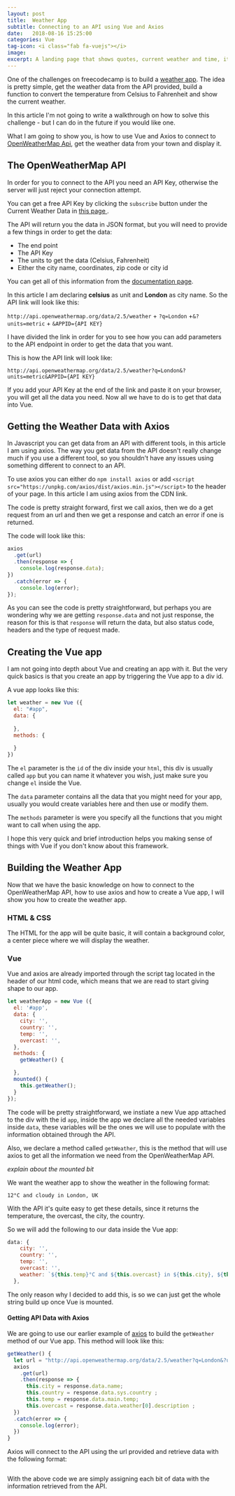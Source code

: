 ```yaml
---
layout: post
title:  Weather App
subtitle: Connecting to an API using Vue and Axios
date:   2018-08-16 15:25:00
categories: Vue
tag-icon: <i class="fab fa-vuejs"></i>
image: 
excerpt: A landing page that shows quotes, current weather and time, it also has a list of to do and notes.
---
```


One of the challenges on freecodecamp is to build a [weather app](https://learn.freecodecamp.org/coding-interview-prep/take-home-projects/show-the-local-weather/). The idea is pretty simple, get the weather data from the API provided, build a function to convert the temperature from Celsius to Fahrenheit and show the current weather.

In this article I'm not going to write a walkthrough on how to solve this challenge - but I can do in the future if you would like one. 

What I am going to show you, is how to use Vue and Axios to connect to [OpenWeatherMap Api](https://openweathermap.org), get the weather data from your town and display it.


## The OpenWeatherMap API

In order for you to connect to the API you need an API Key, otherwise the server will just reject your connection attempt.

You can get a free API Key by clicking the `subscribe` button under the Current Weather Data in [this page ](https://openweathermap.org/api).

The API will return you the data in JSON format, but you will need to provide a few things in order to get the data:

* The end point
* The API Key
* The units to get the data (Celsius, Fahrenheit)
* Either the city name, coordinates, zip code or city id

You can get all of this information from the [documentation page](https://openweathermap.org/current).

In this article I am declaring **celsius** as unit and **London** as city name. So the API link will look like this:

`http://api.openweathermap.org/data/2.5/weather` + `?q=London` +`&?units=metric` + `&APPID={API KEY}`

I have divided the link in order for you to see how you can add parameters to the API endpoint in order to get the data that you want. 

This is how the API link will look like:

`http://api.openweathermap.org/data/2.5/weather?q=London&?units=metric&APPID={API KEY}`

If you add your API Key at the end of the link and paste it on your browser, you will get all the data you need. Now all we have to do is to get that data into Vue.


## Getting the Weather Data with Axios


In Javascript you can get data from an API with different tools, in this article I am using axios. The way you get data from the API doesn't really change much if you use a different tool, so you shouldn't have any issues using something different to connect to an API.

To use axios you can either do `npm install axios` or add `<script src="https://unpkg.com/axios/dist/axios.min.js"></script>` to the header of your page. In this article I am using axios from the CDN link.

The code is pretty straight forward, first we call axios, then we do a get request from an url and then we get a response and catch an error if one is returned. 

The code will look like this:

```javascript
axios
  .get(url)
  .then(response => {
    console.log(response.data);
})
  .catch(error => {
    console.log(error);
});
```

As you can see the code is pretty straightforward, but perhaps you are wondering why we are getting `response.data` and not just response, the  reason for this is that `response` will return the data, but also status code, headers and the type of request made.


## Creating the Vue app

I am not going into depth about Vue and creating an app with it. But the very quick basics is that you create an app by triggering the Vue app to a div id.

A vue app looks like this:

```Javascript
let weather = new Vue ({
  el: "#app",
  data: {
    
  },
  methods: {
  
  }
})
```

The `el` parameter is the `id` of the div inside your `html`, this div is usually called `app` but you can name it whatever you wish, just make sure you change `el` inside the Vue.

The `data` parameter contains all the data that you might need for your app, usually you would create variables here and then use or modify them.

The `methods` parameter is were you specify all the functions that you might want to call when using the app.

I hope this very quick and brief introduction helps you making sense of things with Vue if you don't know about this framework.


## Building the Weather App

Now that we have the basic knowledge on how to connect to the OpenWeatherMap API, how to use axios and how to create a Vue app, I will show you how to create the weather app.

### HTML & CSS
The HTML for the app will be quite basic, it will contain a background color, a center piece where we will display the weather.



### Vue
Vue and axios are already imported through the script tag located in the header of our html code, which means that we are read to start giving shape to our app.

```javascript
let weatherApp = new Vue ({
  el: '#app',
  data: {
    city: '',
    country: '',
    temp: '',
    overcast: '', 
  },
  methods: {
    getWeather() {

  },
  mounted() {
    this.getWeather();
  }
});
```

The code will be pretty straightforward, we instiate a new Vue app attached to the div with the id `app`, inside the app we declare all the needed variables inside `data`, these variables will be the ones we will use to populate with the information obtained through the API.

Also, we declare a method called `getWeather`, this is the method that will use axios to get all the information we need from the OpenWeatherMap API.

*explain about the mounted bit*

We want the weather app to show the weather in the following format:

`12°C and cloudy in London, UK`

With the API it's quite easy to get these details, since it returns the temperature, the overcast, the city, the country.

So we will add the following to our data inside the Vue app:

```javascript
data: {
    city: '',
    country: '',
    temp: '',
    overcast: '', 
    weather: `${this.temp}°C and ${this.overcast} in ${this.city}, ${this.country}`
  },

```

The only reason why I decided to add this, is so we can just get the whole string build up once Vue is mounted.

#### Getting API Data with Axios

We are going to use our earlier example of [axios](getting-the-weather-data-with-axios) to build the `getWeather` method of our Vue app. This method will look like this:

```JavaScript
getWeather() {
  let url = "http://api.openweathermap.org/data/2.5/weather?q=London&?units=metric&APPID={API KEY}";
  axios
    .get(url)
    .then(response => {
      this.city = response.data.name;
      this.country = response.data.sys.country ;
      this.temp = response.data.main.temp;
      this.overcast = response.data.weather[0].description ;
  })
  .catch(error => {
    console.log(error);
  })
}
```

Axios will connect to the API using the url provided and retrieve data with the following format:

```json
```

With the above code we are simply assigning each bit of data with the information retrieved from the API.